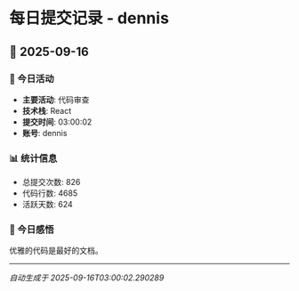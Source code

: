 # 每日提交记录 - dennis

## 📅 2025-09-16

### 🎯 今日活动
- **主要活动**: 代码审查
- **技术栈**: React
- **提交时间**: 03:00:02
- **账号**: dennis

### 📊 统计信息
- 总提交次数: 826
- 代码行数: 4685
- 活跃天数: 624

### 💭 今日感悟
优雅的代码是最好的文档。

---
*自动生成于 2025-09-16T03:00:02.290289*
